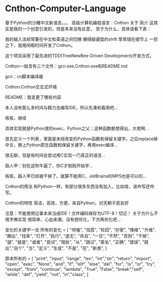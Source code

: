 # Cnthon-Computer-Language
基于Python的沙雕中文新语言。。。
高级计算机编程语言：Cnthon
关于
简介
这其实是我的一个创意引发的，但是本来没有此意， 至于为什么，具体请看下表：

我的输入法经常要在中文和英语之间切换
懒得敲键盘的shift
常常错在细节上
一怒之下，我用闲暇时间开发了Cnthon。

这个项目采用了最先进的TDD(TreeNewBee-Driven Development)开发方式。

Cnthon一般含有三个文件：gcn.exe,Cnthon.exe和README.md

gcn：cn脚本编译器

Cnthon:Cnthon交互式环境

README：我变更了哪些内容

本人没有那么多时间与精力去编写IDE，所以先凑和着用吧...

咳咳，继续

具体实现就是Python里的exec，Python之父；这种函数都想得出，大佬啊...

首先定义一个列表，里面是未经改变的Python函数和保留关键字。之后replace掉中文，换上Python原生函数和保留关键字，再用exec编译...

很无聊，但是有时间会尝试用C实现一门真正的语言...

路人甲：别在这吹牛逼了，你C才刚刚开始学...

咳咳，路人甲已经被干掉了。就算不能用C，JetBrains的MPS也是可以的...

Cnthon的用法
和Python一样，有部分很多东西没有加入，比如库，该咋写还咋写。

Cnthon的特性
简洁，高效，方便，来自Python，对天朝子民友好

注意：不能使用记事本来当成IDE！文件编码保存为UTF-8！切记！
关于为什么不用字典实现
很简单，心血来潮，没有想优化，下次再优化吧...

变化的关键字一览
所有的变化 = [ "唠嗑", "找茬", "轮回", "抄家", "降维", "升维", "踢出", "找来", "打开", "执行", "虚无", "并且", "一旦", "不然", "否则", "干掉", "遛", "就是", "或者", "尝试", "错执", "从", "跳过", "匿名", "正确", "错误", "跳出","自个", "当", "定义", "生成", "不是", "在", "新类", ]

原本所有的 = [ "print", "input", "range", "len", "int","str", "return", "import", "open", "exec", "None", "and", "if", "elif", "else", "del", "for", "is", "or", "try", "except", "from", "continue", "lambda", "True", "False", "break","self", "while", "def", "yield", "not", "in","class", ]
